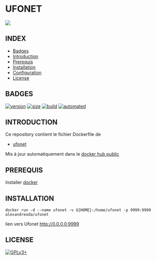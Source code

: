 # UFONET

<img src="https://ufonet.03c8.net/ufonet/ufonet-logo.png" />


## INDEX

- [Badges](#BADGES)
- [Introduction](#INTRODUCTION)
- [Prerequis](#PREREQUIS)
- [Installation](#INSTALLATION)
- [Configuration](#CONFIGURATION)
- [License](#LICENSE)


## BADGES

[![version](https://images.microbadger.com/badges/version/alexandreoda/ufonet.svg)](https://microbadger.com/images/alexandreoda/ufonet)
[![size](https://images.microbadger.com/badges/image/alexandreoda/ufonet.svg)](https://microbadger.com/images/alexandreoda/ufonet")
[![build](https://img.shields.io/docker/build/alexandreoda/ufonet.svg)](https://hub.docker.com/r/alexandreoda/ufonet)
[![automated](https://img.shields.io/docker/automated/alexandreoda/ufonet.svg)](https://hub.docker.com/r/alexandreoda/ufonet)


## INTRODUCTION

Ce repository contient le fichier Dockerfile de

- [ufonet](https://ufonet.03c8.net/)

Mis à jour automatiquement dans le [docker hub public](https://hub.docker.com/r/alexandreoda/ufonet/)


## PREREQUIS

Installer [docker](https://www.docker.com)


## INSTALLATION

```
docker run -d --name ufonet -v ${HOME}:/home/ufonet -p 9999:9999 alexandreoda/ufonet
```

lien vers Ufonet http://0.0.0.0:9999


## LICENSE

[![GPLv3+](http://gplv3.fsf.org/gplv3-127x51.png)](https://github.com/oda-alexandre/ufonet/blob/master/LICENSE)
